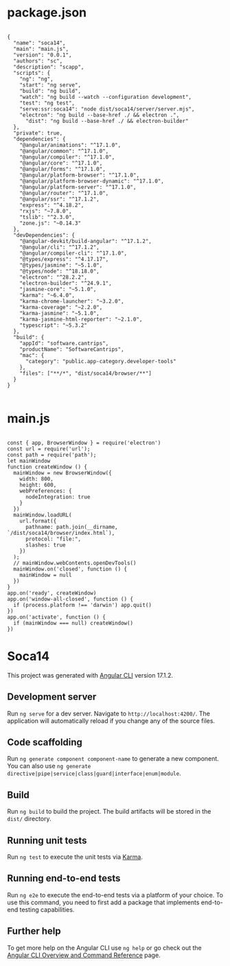 # package.json

```

{
  "name": "soca14",
  "main": "main.js",
  "version": "0.0.1",
  "authors": "sc",
  "description": "scapp",
  "scripts": {
    "ng": "ng",
    "start": "ng serve",
    "build": "ng build",
    "watch": "ng build --watch --configuration development",
    "test": "ng test",
    "serve:ssr:soca14": "node dist/soca14/server/server.mjs",
    "electron": "ng build --base-href ./ && electron .",
	  "dist": "ng build --base-href ./ && electron-builder"
  },
  "private": true,
  "dependencies": {
    "@angular/animations": "^17.1.0",
    "@angular/common": "^17.1.0",
    "@angular/compiler": "^17.1.0",
    "@angular/core": "^17.1.0",
    "@angular/forms": "^17.1.0",
    "@angular/platform-browser": "^17.1.0",
    "@angular/platform-browser-dynamic": "^17.1.0",
    "@angular/platform-server": "^17.1.0",
    "@angular/router": "^17.1.0",
    "@angular/ssr": "^17.1.2",
    "express": "^4.18.2",
    "rxjs": "~7.8.0",
    "tslib": "^2.3.0",
    "zone.js": "~0.14.3"
  },
  "devDependencies": {
    "@angular-devkit/build-angular": "^17.1.2",
    "@angular/cli": "^17.1.2",
    "@angular/compiler-cli": "^17.1.0",
    "@types/express": "^4.17.17",
    "@types/jasmine": "~5.1.0",
    "@types/node": "^18.18.0",
    "electron": "^28.2.2",
    "electron-builder": "^24.9.1",
    "jasmine-core": "~5.1.0",
    "karma": "~6.4.0",
    "karma-chrome-launcher": "~3.2.0",
    "karma-coverage": "~2.2.0",
    "karma-jasmine": "~5.1.0",
    "karma-jasmine-html-reporter": "~2.1.0",
    "typescript": "~5.3.2"
  },
  "build": {
    "appId": "software.cantrips",
    "productName": "SoftwareCantrips",
    "mac": {
      "category": "public.app-category.developer-tools"
    },
    "files": ["**/*", "dist/soca14/browser/**"]
  }
}


```

# main.js
```

const { app, BrowserWindow } = require('electron')
const url = require('url');
const path = require('path');
let mainWindow
function createWindow () {
  mainWindow = new BrowserWindow({
    width: 800,
    height: 600,
    webPreferences: {
      nodeIntegration: true
    }
  })
  mainWindow.loadURL(
    url.format({
      pathname: path.join(__dirname, `/dist/soca14/browser/index.html`),
      protocol: "file:",
      slashes: true
    })
  );
  // mainWindow.webContents.openDevTools()
  mainWindow.on('closed', function () {
    mainWindow = null
  })
}
app.on('ready', createWindow)
app.on('window-all-closed', function () {
  if (process.platform !== 'darwin') app.quit()
})
app.on('activate', function () {
  if (mainWindow === null) createWindow()
})

```


# Soca14

This project was generated with [Angular CLI](https://github.com/angular/angular-cli) version 17.1.2.

## Development server

Run `ng serve` for a dev server. Navigate to `http://localhost:4200/`. The application will automatically reload if you change any of the source files.

## Code scaffolding

Run `ng generate component component-name` to generate a new component. You can also use `ng generate directive|pipe|service|class|guard|interface|enum|module`.

## Build

Run `ng build` to build the project. The build artifacts will be stored in the `dist/` directory.

## Running unit tests

Run `ng test` to execute the unit tests via [Karma](https://karma-runner.github.io).

## Running end-to-end tests

Run `ng e2e` to execute the end-to-end tests via a platform of your choice. To use this command, you need to first add a package that implements end-to-end testing capabilities.

## Further help

To get more help on the Angular CLI use `ng help` or go check out the [Angular CLI Overview and Command Reference](https://angular.io/cli) page.
